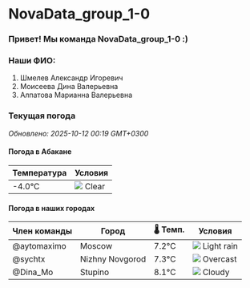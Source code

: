 # NovaData_group_1-0
### Привет! Мы команда NovaData_group_1-0 :)

### Наши ФИО:
1. Шмелев Александр Игоревич
2. Моисеева Дина Валерьевна
3. Алпатова Марианна Валерьевна

### Текущая погода
<!-- WEATHER:START -->
_Обновлено: 2025-10-12 00:19 GMT+0300_

#### Погода в Абакане

| Температура | Условия |
|-------------|----------|
| -4.0°C     | ![](https://cdn.weatherapi.com/weather/64x64/night/113.png) Clear |

#### Погода в наших городах

| Член команды  | Город               | 🌡️ Темп.  | Условия          |
|---------------|---------------------|-----------|--------------------|
| @aytomaximo    | Moscow              |    7.2°C | ![](https://cdn.weatherapi.com/weather/64x64/night/296.png) Light rain   |
| @sychtx        | Nizhny Novgorod     |    7.3°C | ![](https://cdn.weatherapi.com/weather/64x64/night/122.png) Overcast     |
| @Dina_Mo       | Stupino             |    8.1°C | ![](https://cdn.weatherapi.com/weather/64x64/night/119.png) Cloudy       |

<!-- WEATHER:END -->
